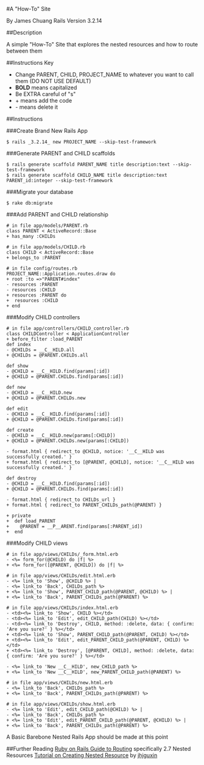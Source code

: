 #A "How-To" Site

By James Chuang
Rails Version 3.2.14

##Description

A simple "How-To" Site that explores the nested resources and how to route between them

##Instructions Key
* Change PARENT, CHILD, PROJECT_NAME to whatever you want to call them (DO NOT USE DEFAULT)
* __BOLD__ means capitalized
* Be EXTRA careful of "s"
* \+ means add the code
* \- means delete it

##Instructions

###Create Brand New Rails App
```shell
$ rails _3.2.14_ new PROJECT_NAME --skip-test-framework
```
###Generate PARENT and CHILD scaffolds
```shell
$ rails generate scaffold PARENT_NAME title description:text --skip-test-framework
$ rails generate scaffold CHILD_NAME title description:text PARENT_id:integer --skip-test-framework
```
###Migrate your database
```shell
$ rake db:migrate
```
###Add PARENT and CHILD relationship
```shell
# in file app/models/PARENT.rb
class PARENT < ActiveRecord::Base
+ has_many :CHILDs

# in file app/models/CHILD.rb
class CHILD < ActiveRecord::Base
+ belongs_to :PARENT

# in file config/routes.rb
PROJECT_NAME::Application.routes.draw do
+ root :to =>"PARENT#index"
- resources :PARENT
- resources :CHILD
+ resources :PARENT do
+  resources :CHILD
+ end
```
###Modify CHILD controllers
```shell
# in file app/controllers/CHILD_controller.rb
class CHILDController < ApplicationController
+ before_filter :load_PARENT
def index
- @CHILDs = __C__HILD.all
+ @CHILDs = @PARENT.CHILDs.all

def show
- @CHILD = __C__HILD.find(params[:id])
+ @CHILD = @PARENT.CHILDs.find(params[:id])

def new
- @CHILD = __C__HILD.new
+ @CHILD = @PARENT.CHILDs.new

def edit
- @CHILD = __C__HILD.find(params[:id])
+ @CHILD = @PARENT.CHILDs.find(params[:id])

def create
- @CHILD = __C__HILD.new(params[:CHILD])
+ @CHILD = @PARENT.CHILDs.new(params[:CHILD])

- format.html { redirect_to @CHILD, notice: '__C__HILD was successfully created.' }
+ format.html { redirect_to [@PARENT, @CHILD], notice: '__C__HILD was successfully created.' }

def destroy
- @CHILD = __C__HILD.find(params[:id])
+ @CHILD = @PARENT.CHILDs.find(params[:id])

- format.html { redirect_to CHILDs_url }
+ format.html { redirect_to PARENT_CHILDs_path(@PARENT) }

+ private
+  def load_PARENT
+    @PARENT = __P__ARENT.find(params[:PARENT_id])
+  end
```
###Modify CHILD views
```shell
# in file app/views/CHILDs/_form.html.erb
- <%= form_for(@CHILD) do |f| %>
+ <%= form_for([@PARENT, @CHILD]) do |f| %>

# in file app/views/CHILDs/edit.html.erb
- <%= link_to 'Show', @CHILD %> |
- <%= link_to 'Back', CHILDs_path %>
+ <%= link_to 'Show', PARENT_CHILD_path(@PARENT, @CHILD) %> |
+ <%= link_to 'Back', PARENT_CHILDs_path(@PARENT) %>

# in file app/views/CHILDs/index.html.erb
- <td><%= link_to 'Show', CHILD %></td>
- <td><%= link_to 'Edit', edit_CHILD_path(CHILD) %></td>
- <td><%= link_to 'Destroy', CHILD, method: :delete, data: { confirm: 'Are you sure?' } %></td>
+ <td><%= link_to 'Show', PARENT_CHILD_path(@PARENT, CHILD) %></td>
+ <td><%= link_to 'Edit', edit_PARENT_CHILD_path(@PARENT, CHILD) %></td>
+ <td><%= link_to 'Destroy', [@PARENT, CHILD], method: :delete, data: { confirm: 'Are you sure?' } %></td>

- <%= link_to 'New __C__HILD', new_CHILD_path %>
+ <%= link_to 'New __C__HILD', new_PARENT_CHILD_path(@PARENT) %>

# in file app/views/CHILDs/new.html.erb
- <%= link_to 'Back', CHILDs_path %>
+ <%= link_to 'Back', PARENT_CHILDs_path(@PARENT) %>

# in file app/views/CHILDs/show.html.erb
- <%= link_to 'Edit', edit_CHILD_path(@CHILD) %> |
- <%= link_to 'Back', CHILDs_path %>
+ <%= link_to 'Edit', edit_PARENT_CHILD_path(@PARENT, @CHILD) %> |
+ <%= link_to 'Back', PARENT_CHILDs_path(@PARENT) %>
```
A Basic Barebone Nested Rails App should be made at this point

##Further Reading
[Ruby on Rails Guide to Routing][1] specifically 2.7 Nested Resources
[Tutorial on Creating Nested Resource][2] by [jhjguxin](https://gist.github.com/jhjguxin)

[1]: http://guides.rubyonrails.org/v3.2.13/routing.html
[2]: https://gist.github.com/jhjguxin/3074080
